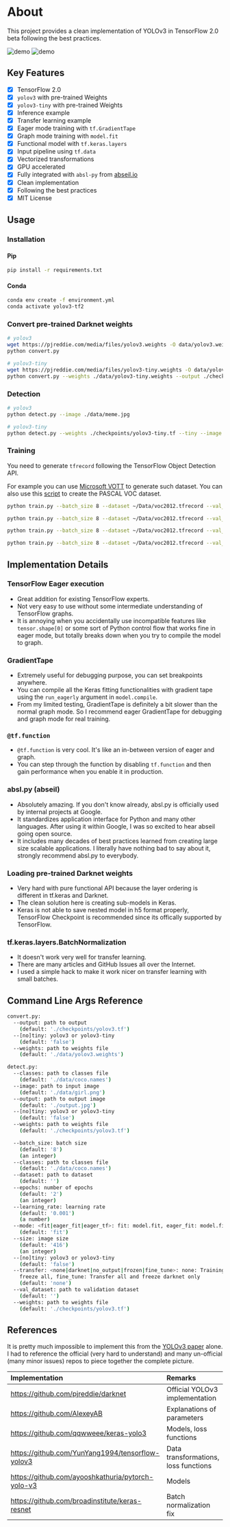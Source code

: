 # About

This project provides a clean implementation of YOLOv3 in TensorFlow 2.0 beta following the best practices.

![demo](https://raw.githubusercontent.com/zzh8829/yolov3-tf2/master/data/meme_out.jpg)
![demo](https://raw.githubusercontent.com/zzh8829/yolov3-tf2/master/data/street_out.jpg)

## Key Features

- [x] TensorFlow 2.0
- [x] `yolov3` with pre-trained Weights
- [x] `yolov3-tiny` with pre-trained Weights
- [x] Inference example
- [x] Transfer learning example
- [x] Eager mode training with `tf.GradientTape`
- [x] Graph mode training with `model.fit`
- [x] Functional model with `tf.keras.layers`
- [x] Input pipeline using `tf.data`
- [x] Vectorized transformations
- [x] GPU accelerated
- [x] Fully integrated with `absl-py` from [abseil.io](https://abseil.io)
- [x] Clean implementation
- [x] Following the best practices
- [x] MIT License

## Usage

### Installation

#### Pip

```bash
pip install -r requirements.txt
```

#### Conda

```bash
conda env create -f environment.yml
conda activate yolov3-tf2
```

### Convert pre-trained Darknet weights

```sh
# yolov3
wget https://pjreddie.com/media/files/yolov3.weights -O data/yolov3.weights
python convert.py

# yolov3-tiny
wget https://pjreddie.com/media/files/yolov3-tiny.weights -O data/yolov3-tiny.weights
python convert.py --weights ./data/yolov3-tiny.weights --output ./checkpoints/yolov3-tiny.tf --tiny
```

### Detection

```sh
# yolov3
python detect.py --image ./data/meme.jpg

# yolov3-tiny
python detect.py --weights ./checkpoints/yolov3-tiny.tf --tiny --image ./data/street.jpg
```

### Training

You need to generate `tfrecord` following the TensorFlow Object Detection API.

For example you can use [Microsoft VOTT](https://github.com/Microsoft/VoTT) to generate such dataset. You can also use this [script](https://github.com/tensorflow/models/blob/master/research/object_detection/dataset_tools/create_pascal_tf_record.py) to create the PASCAL VOC dataset.

```sh
python train.py --batch_size 8 --dataset ~/Data/voc2012.tfrecord --val_dataset ~/Data/voc2012_val.tfrecord --epochs 100 --mode eager_tf --transfer fine_tune

python train.py --batch_size 8 --dataset ~/Data/voc2012.tfrecord --val_dataset ~/Data/voc2012_val.tfrecord --epochs 100 --mode fit --transfer none

python train.py --batch_size 8 --dataset ~/Data/voc2012.tfrecord --val_dataset ~/Data/voc2012_val.tfrecord --epochs 100 --mode fit --transfer no_output

python train.py --batch_size 8 --dataset ~/Data/voc2012.tfrecord --val_dataset ~/Data/voc2012_val.tfrecord --epochs 10 --mode eager_fit --transfer fine_tune --weights ./checkpoints/yolov3-tiny.tf --tiny
```

## Implementation Details

### TensorFlow Eager execution

- Great addition for existing TensorFlow experts.
- Not very easy to use without some intermediate understanding of TensorFlow graphs.
- It is annoying when you accidentally use incompatible features like `tensor.shape[0]` or some sort of Python control flow that works fine in eager mode, but totally breaks down when you try to compile the model to graph.

### GradientTape

- Extremely useful for debugging purpose, you can set breakpoints anywhere.
- You can compile all the Keras fitting functionalities with gradient tape using the `run_eagerly` argument in `model.compile`.
- From my limited testing, GradientTape is definitely a bit slower than the normal graph mode. So I recommend eager GradientTape for debugging and graph mode for real training.

### `@tf.function`

- `@tf.function` is very cool. It's like an in-between version of eager and graph.
- You can step through the function by disabling `tf.function` and then gain performance when you enable it in production.

### absl.py (abseil)

- Absolutely amazing. If you don't know already, absl.py is officially used by internal projects at Google.
- It standardizes application interface for Python and many other languages. After using it within Google, I was so excited
to hear abseil going open source.
- It includes many decades of best practices learned from creating large size scalable applications. I literally have nothing bad to say about it, strongly recommend absl.py to everybody.

### Loading pre-trained Darknet weights

- Very hard with pure functional API because the layer ordering is different in tf.keras and Darknet.
- The clean solution here is creating sub-models in Keras.
- Keras is not able to save nested model in h5 format properly, TensorFlow Checkpoint is recommended since its offically supported by TensorFlow.

### tf.keras.layers.BatchNormalization

- It doesn't work very well for transfer learning.
- There are many articles and GitHub Issues all over the Internet.
- I used a simple hack to make it work nicer on transfer learning with small batches.

## Command Line Args Reference

```sh
convert.py:
  --output: path to output
    (default: './checkpoints/yolov3.tf')
  --[no]tiny: yolov3 or yolov3-tiny
    (default: 'false')
  --weights: path to weights file
    (default: './data/yolov3.weights')

detect.py:
  --classes: path to classes file
    (default: './data/coco.names')
  --image: path to input image
    (default: './data/girl.png')
  --output: path to output image
    (default: './output.jpg')
  --[no]tiny: yolov3 or yolov3-tiny
    (default: 'false')
  --weights: path to weights file
    (default: './checkpoints/yolov3.tf')

  --batch_size: batch size
    (default: '8')
    (an integer)
  --classes: path to classes file
    (default: './data/coco.names')
  --dataset: path to dataset
    (default: '')
  --epochs: number of epochs
    (default: '2')
    (an integer)
  --learning_rate: learning rate
    (default: '0.001')
    (a number)
  --mode: <fit|eager_fit|eager_tf>: fit: model.fit, eager_fit: model.fit(run_eagerly=True), eager_tf: custom GradientTape
    (default: 'fit')
  --size: image size
    (default: '416')
    (an integer)
  --[no]tiny: yolov3 or yolov3-tiny
    (default: 'false')
  --transfer: <none|darknet|no_output|frozen|fine_tune>: none: Training from scratch, darknet: Transfer darknet, no_output: Transfer all but output, frozen: Transfer and
    freeze all, fine_tune: Transfer all and freeze darknet only
    (default: 'none')
  --val_dataset: path to validation dataset
    (default: '')
  --weights: path to weights file
    (default: './checkpoints/yolov3.tf')
```

## References

It is pretty much impossible to implement this from the [YOLOv3 paper](https://pjreddie.com/media/files/papers/YOLOv3.pdf) alone. I had to reference the official (very hard to understand) and many un-official (many minor issues) repos to piece together the complete picture.

| Implementation                                    | Remarks                               |
|:------------------------------------------------- |:--------------------------------------|
| https://github.com/pjreddie/darknet               | Official YOLOv3 implementation        |
| https://github.com/AlexeyAB                       | Explanations of parameters            |
| https://github.com/qqwweee/keras-yolo3            | Models, loss functions                |
| https://github.com/YunYang1994/tensorflow-yolov3  | Data transformations, loss functions  |
| https://github.com/ayooshkathuria/pytorch-yolo-v3 | Models                                |
| https://github.com/broadinstitute/keras-resnet    | Batch normalization fix               |
